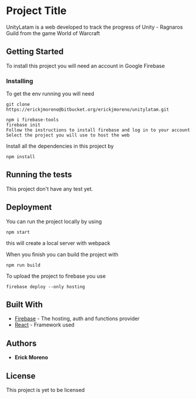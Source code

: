 # Project Title

UnityLatam is a web developed to track the progress of Unity - Ragnaros Guild from the game World of Warcraft

## Getting Started

To install this project you will need an account in Google Firebase

### Installing

To get the env running you will need

```
git clone https://erickjmoreno@bitbucket.org/erickjmoreno/unitylatam.git
```

```
npm i firebase-tools
firebase init
Follow the instructions to install firebase and log in to your account
Select the project you will use to host the web
```

Install all the dependencies in this project by

```
npm install
```

## Running the tests

This project don't have any test yet.

## Deployment

You can run the project locally by using

```
npm start
```

this will create a local server with webpack

When you finish you can build the project with

```
npm run build
```

To upload the project to firebase you use

```
firebase deploy --only hosting
```

## Built With

- [Firebase](https://firebase.google.com/docs/guides) - The hosting, auth and functions provider
- [React](https://reactjs.org/) - Framework used

## Authors

- **Erick Moreno**

## License

This project is yet to be licensed
